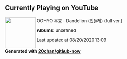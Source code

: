 ## Currently Playing on YouTube

[<img align="left" width="100" src="">](https://www.youtube.com/channel/UCjU2-4QDBGw16stNPyGHw0Q)

OOHYO 우효 - Dandelion (민들레) (full ver.)

**Albums**: undefined

Last updated at 08/20/2020 13:09

#### Generated with [20chan/github-now](https://github.com/20chan/github-now)


<!--
**20chan/20chan** is a ✨ _special_ ✨ repository because its `README.md` (this file) appears on your GitHub profile.

Here are some ideas to get you started:

- 🔭 I’m currently working on ...
- 🌱 I’m currently learning ...
- 👯 I’m looking to collaborate on ...
- 🤔 I’m looking for help with ...
- 💬 Ask me about ...
- 📫 How to reach me: ...
- 😄 Pronouns: ...
- ⚡ Fun fact: ...
-->
